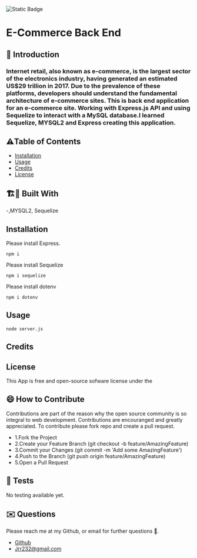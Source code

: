  
 
![Static Badge](https://img.shields.io/badge/license--yellow)


# E-Commerce Back End


## 🤔 Introduction

### Internet retail, also known as e-commerce, is the largest sector of the electronics industry, having generated an estimated US$29 trillion in 2017. Due to the prevalence of these platforms, developers should understand the fundamental architecture of e-commerce sites. This is back end application for an e-commerce site. Working  with Express.js API and using Sequelize to interact with a MySQL database.I learned Sequelize, MYSQL2 and Express creating this application.




## ⚠️Table of Contents 
- [Installation](#installation)
- [Usage](#usage)
- [Credits](#credits)
- [License](#license)




## 🏗️🚧 Built With 

-,MYSQL2, Sequelize 







## Installation 

Please install Express. 

```
npm i
```

Please install Sequelize
```
npm i sequelize
```


Please install dotenv
```
npm i dotenv
```







## Usage
```
node server.js
```





## Credits 





## License 
This App is free and open-source sofware license under the 





## 😄 How to Contribute
Contributions are part of the reason why the open source community is so integral to web development. Contributions are encouranged and greatly appreciated.
To contribute please fork repo and create a pull request.

- 1.Fork the Project
- 2.Create your Feature Branch (git checkout -b feature/AmazingFeature)
- 3.Commit your Changes (git commit -m 'Add some AmazingFeature')
- 4.Push to the Branch (git push origin feature/AmazingFeature)
- 5.Open a Pull Request





## 🧪 Tests 
No testing available yet.





## ✉️ Questions 
Please reach me at my Github, or email for further questions 🐶. 
- [Github](https://github.com/Jrr1232)
- Jrr232@gmail.com



